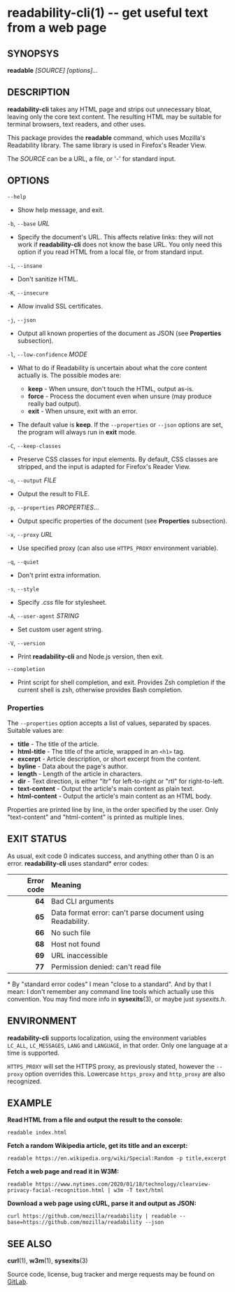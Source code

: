 # readability-cli(1) -- get useful text from a web page

## SYNOPSYS

**readable** *[SOURCE]* *[options]...*

## DESCRIPTION

**readability-cli** takes any HTML page and strips out unnecessary bloat, leaving only the core text content. The resulting HTML may be suitable for terminal browsers, text readers, and other uses.

This package provides the **readable** command, which uses Mozilla's Readability library. The same library is used in Firefox's Reader View.

The *SOURCE* can be a URL, a file, or '-' for standard input.

## OPTIONS

`--help`

* Show help message, and exit.

`-b`, `--base` *URL*

* Specify the document's URL. This affects relative links: they will not work if **readability-cli** does not know the base URL. You only need this option if you read HTML from a local file, or from standard input.

`-i`, `--insane`

* Don't sanitize HTML.

`-K`, `--insecure`

* Allow invalid SSL certificates.

`-j`, `--json`

* Output all known properties of the document as JSON (see **Properties** subsection).

`-l`, `--low-confidence` *MODE*

* What to do if Readability is uncertain about what the core content actually is. The possible modes are:

  * **keep** - When unsure, don't touch the HTML, output as-is.
  * **force** - Process the document even when unsure (may produce really bad output).
  * **exit** - When unsure, exit with an error.

* The default value is **keep**. If the `--properties` or `--json` options are set, the program will always run in **exit** mode.

`-C`, `--keep-classes`

* Preserve CSS classes for input elements. By default, CSS classes are stripped, and the input is adapted for Firefox's Reader View.

`-o`, `--output` *FILE*

* Output the result to FILE.

`-p`, `--properties` *PROPERTIES*...

* Output specific properties of the document (see **Properties** subsection).

`-x`, `--proxy` *URL*

* Use specified proxy (can also use `HTTPS_PROXY` environment variable).

`-q`, `--quiet`

* Don't print extra information.

`-s`, `--style`

* Specify *.css* file for stylesheet.

`-A`, `--user-agent` *STRING*

* Set custom user agent string.

`-V`, `--version`

* Print **readability-cli** and Node.js version, then exit.

`--completion`

* Print script for shell completion, and exit. Provides Zsh completion if the current shell is zsh, otherwise provides Bash completion.

### Properties

The `--properties` option accepts a list of values, separated by spaces. Suitable values are:

* **title** - The title of the article.
* **html-title** - The title of the article, wrapped in an `<h1>` tag.
* **excerpt** - Article description, or short excerpt from the content.
* **byline** - Data about the page's author.
* **length** - Length of the article in characters.
* **dir** - Text direction, is either "ltr" for left-to-right or "rtl" for right-to-left.
* **text-content** - Output the article's main content as plain text.
* **html-content** - Output the article's main content as an HTML body.

Properties are printed line by line, in the order specified by the user. Only "text-content" and "html-content" is printed as multiple lines.

## EXIT STATUS

As usual, exit code 0 indicates success, and anything other than 0 is an error. **readability-cli** uses standard\* error codes:

| Error code | Meaning |
|     --:    |   :--   |
|   **64**   | Bad CLI arguments |
|   **65**   | Data format error: can't parse document using Readability. |
|   **66**   | No such file |
|   **68**   | Host not found |
|   **69**   | URL inaccessible |
|   **77**   | Permission denied: can't read file |

\* By "standard error codes" I mean "close to a standard". And by that I mean: I don't remember any command line tools which actually use this convention. You may find more info in **sysexits**(3), or maybe just *sysexits.h*.

## ENVIRONMENT

**readability-cli** supports localization, using the environment variables `LC_ALL`, `LC_MESSAGES`, `LANG` and `LANGUAGE`, in that order. Only one language at a time is supported.

`HTTPS_PROXY` will set the HTTPS proxy, as previously stated, however the `--proxy` option overrides this. Lowercase `https_proxy` and `http_proxy` are also recognized.

## EXAMPLE

**Read HTML from a file and output the result to the console:**

```
readable index.html
```

**Fetch a random Wikipedia article, get its title and an excerpt:**

```
readable https://en.wikipedia.org/wiki/Special:Random -p title,excerpt
```

**Fetch a web page and read it in W3M:**

```
readable https://www.nytimes.com/2020/01/18/technology/clearview-privacy-facial-recognition.html | w3m -T text/html
```

**Download a web page using cURL, parse it and output as JSON:**

```
curl https://github.com/mozilla/readability | readable --base=https://github.com/mozilla/readability --json
```

## SEE ALSO

**curl**(1), **w3m**(1), **sysexits**(3)

Source code, license, bug tracker and merge requests may be found on [GitLab](https://gitlab.com/gardenappl/readability-cli).
